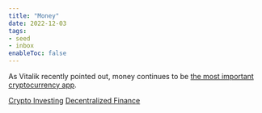 ```yaml
---
title: "Money"
date: 2022-12-03
tags:
- seed
- inbox
enableToc: false
---
```


As Vitalik recently pointed out, money continues to be [the most important cryptocurrency app](https://vitalik.eth.limo/general/2022/12/05/excited.html).

[Crypto Investing](/notes/Crypto%20Investing.md)
[Decentralized Finance](/notes/Decentralized%20Finance.md)




